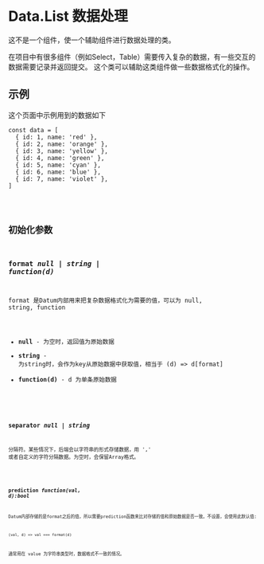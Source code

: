 # Data.List 数据处理

这不是一个组件，使一个辅助组件进行数据处理的类。

在项目中有很多组件（例如Select，Table）需要传入复杂的数据，有一些交互的数据需要记录并返回提交。
这个类可以辅助这类组件做一些数据格式化的操作。


## 示例

这个页面中示例用到的数据如下
```
const data = [
  { id: 1, name: 'red' },
  { id: 2, name: 'orange' },
  { id: 3, name: 'yellow' },
  { id: 4, name: 'green' },
  { id: 5, name: 'cyan' },
  { id: 6, name: 'blue' },
  { id: 7, name: 'violet' },
]
```
<code name="example" />

## 初始化参数

### format  *null | string | function(d)*
format 是Datum内部用来把复杂数据格式化为需要的值，可以为 null, string, function

- **null** - 为空时，返回值为原始数据
- **string** - 为string时，会作为key从原始数据中获取值，相当于 (d) => d\[format]
- **function(d)** - d 为单条原始数据

<code name="format" />

### separator *null | string*
分隔符。某些情况下，后端会以字符串的形式存储数据，用 ',' 或者自定义的字符分隔数据。为空时，会保留Array格式。

<code name="separator" />

### prediction *function(val, d):bool*
Datum内部存储的是format之后的值，所以需要prediction函数来比对存储的值和原始数据是否一致。不设置，会使用此默认值:
```
(val, d) => val === format(d)
```

通常用在 value 为字符串类型时，数据格式不一致的情况。

<code name="prediction" />